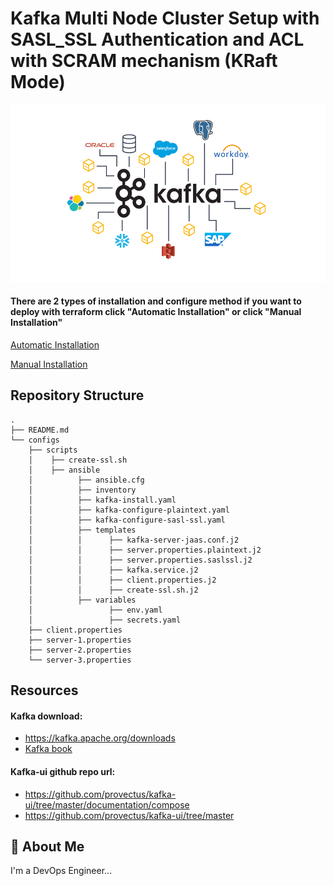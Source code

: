 # Kafka Multi Node Cluster Setup with SASL_SSL Authentication and ACL with SCRAM mechanism (KRaft Mode)
![Logo](images/kafka.png)

#### There are 2 types of installation and configure method if you want to deploy with terraform click "Automatic Installation" or click "Manual Installation"

[Automatic Installation](./configs/scripts/README.md)

[Manual Installation](./configs/README.md)


## Repository Structure
    .
    ├── README.md
    └── configs
        ├── scripts
        │    ├── create-ssl.sh
        │    ├── ansible
        │          ├── ansible.cfg
        │          ├── inventory
        │          ├── kafka-install.yaml
        │          ├── kafka-configure-plaintext.yaml
        │          ├── kafka-configure-sasl-ssl.yaml
        │          ├── templates
        │          │      ├── kafka-server-jaas.conf.j2
        │          │      ├── server.properties.plaintext.j2
        │          │      ├── server.properties.saslssl.j2
        │          │      ├── kafka.service.j2
        │          │      ├── client.properties.j2
        │          │      ├── create-ssl.sh.j2
        │          ├── variables
        │                 ├── env.yaml
        │                 ├── secrets.yaml
        ├── client.properties
        ├── server-1.properties
        ├── server-2.properties
        └── server-3.properties


## Resources
#### Kafka download:
* https://kafka.apache.org/downloads
* [Kafka book](../images/Kafka-Definitive-Guide.pdf)
#### Kafka-ui github repo url:
* https://github.com/provectus/kafka-ui/tree/master/documentation/compose
* https://github.com/provectus/kafka-ui/tree/master


## 🚀 About Me
I'm a DevOps Engineer...